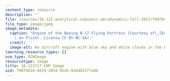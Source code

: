 ```yaml
---
content_type: resource
description: ''
file: /courses/16-121-analytical-subsonic-aerodynamics-fall-2017/f90f8d184d192834954581bd81377a46_16-121f17.jpg
file_type: image/jpeg
image_metadata:
  caption: "Engine of the Boeing B-17 Flying Fortress (Courtesy of\_[Emmanuel\_Marion](https://www.flickr.com/photos/nikkormat777/6137054828/in/photostream/)\
    \ on Flickr. License CC BY-NC-SA)."
  credit: ''
  image-alt: An aircraft engine with blue sky and white clouds in the background
learning_resource_types: []
ocw_type: OCWImage
resourcetype: Image
title: 16-121f17 CHP Image
uid: f90f8d18-4d19-2834-9545-81bd81377a46
---
```


